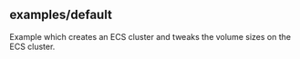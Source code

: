 ## examples/default

Example which creates an ECS cluster and tweaks the volume sizes on the ECS cluster.
